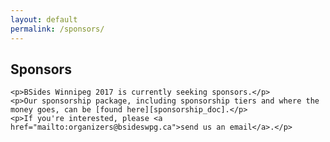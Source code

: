 ```yaml
---
layout: default
permalink: /sponsors/
---
```


<div class="row marketing">
  <div class="col-lg-12">
    <h2>Sponsors</h2>

    <p>BSides Winnipeg 2017 is currently seeking sponsors.</p>
    <p>Our sponsorship package, including sponsorship tiers and where the money goes, can be [found here][sponsorship_doc].</p>
    <p>If you're interested, please <a href="mailto:organizers@bsideswpg.ca">send us an email</a>.</p>
  </div>
</div>

[sponsorship_doc]: BSides_Winnipeg_2017_Sponsor_Package.pdf
